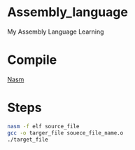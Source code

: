 # Assembly_language
My Assembly Language Learning

# Compile 
[Nasm](https://www.nasm.us/)

# Steps
```bash
nasm -f elf source_file
gcc -o targer_file souece_file_name.o
./target_file
```
